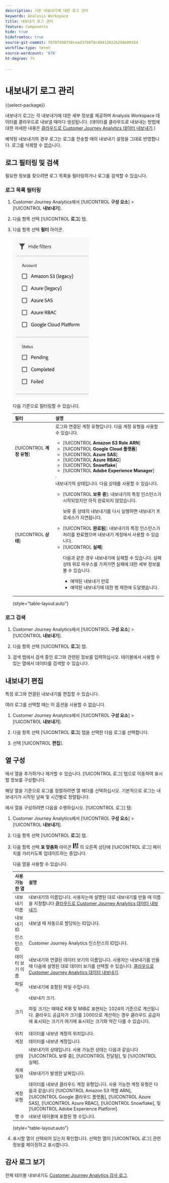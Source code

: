 ```yaml
---
description: 기존 내보내기에 대한 로그 관리
keywords: Analysis Workspace
title: 내보내기 로그 관리
feature: Components
hide: true
hidefromtoc: true
source-git-commit: f070f998758cead3709f6c48412b22b29de00164
workflow-type: tm+mt
source-wordcount: '678'
ht-degree: 7%

---
```


# 내보내기 로그 관리

{{select-package}}

내보내기 로그는 각 내보내기에 대한 세부 정보를 제공하며 Analysis Workspace 데이터를 클라우드로 내보낼 때마다 생성됩니다. (데이터를 클라우드로 내보내는 방법에 대한 자세한 내용은 [클라우드로 Customer Journey Analytics 데이터 내보내기](/help/analysis-workspace/export/export-cloud.md).)

예약된 내보내기의 경우 로그는 로그를 전송할 때의 내보내기 설정을 그대로 반영합니다. 로그를 삭제할 수 없습니다.

## 로그 필터링 및 검색

필요한 정보를 찾으려면 로그 목록을 필터링하거나 로그를 검색할 수 있습니다.

### 로그 목록 필터링

1. Customer Journey Analytics에서 [!UICONTROL **구성 요소**] > [!UICONTROL **내보내기**].

1. 다음 항목 선택 [!UICONTROL **로그**] 탭.

1. 다음 항목 선택 **필터** 아이콘.

   ![필터 정보](assets/export-log-filters.png)

   다음 기준으로 필터링할 수 있습니다.

   | 필터 | 설명 |
   |---------|----------|
   | [!UICONTROL **계정 유형**] | 로그와 연결된 계정 유형입니다. 다음 계정 유형을 사용할 수 있습니다. <ul><li>[!UICONTROL **Amazon S3 Role ARN**]</li><li>[!UICONTROL **Google Cloud 플랫폼**]</li><li>[!UICONTROL **Azure SAS**]</li><li>[!UICONTROL **Azure RBAC**]</li><li>[!UICONTROL **Snowflake**]</li><li>[!UICONTROL **Adobe Experience Manager**]</li></ul>. |
   | [!UICONTROL **상태**] | 내보내기의 상태입니다. 다음 상태를 사용할 수 있습니다. <ul><li>[!UICONTROL **보류 중**]: 내보내기의 특정 인스턴스가 시작되었지만 아직 완료되지 않았습니다.<p>보류 중 상태의 내보내기를 다시 실행하면 내보내기 프로세스가 지연됩니다.</p></li><li>[!UICONTROL **완료됨**]: 내보내기의 특정 인스턴스가 처리를 완료했으며 내보내기 계정에서 사용할 수 있습니다.</li><li>[!UICONTROL **실패**]<p>다음과 같은 경우 내보내기에 실패할 수 있습니다. 실패 상태 위로 마우스를 가져가면 실패에 대한 세부 정보를 볼 수 있습니다. <ul><li>예약된 내보내기 만료</li><li>예약된 내보내기에 대한 행 제한에 도달했습니다. </li></ul> </p></li></ul> |

   {style="table-layout:auto"}

### 로그 검색

1. Customer Journey Analytics에서 [!UICONTROL **구성 요소**] > [!UICONTROL **내보내기**].

1. 다음 항목 선택 [!UICONTROL **로그**] 탭.

1. 검색 탭에서 검색 중인 로그와 관련된 정보를 입력하십시오. 테이블에서 사용할 수 있는 열에서 데이터를 검색할 수 있습니다.

<!-- removed for MVP: Retry an export You can re-run the export associated with the selected log, using the data as it was on the day the log was originally exported. This is useful when selecting a log that show a failed export or when selecting a log that was accidentally deleted. 

Retrying an export that has a status of Pending will delay the export process.

This option is not available when selecting multiple logs. -->

<!-- 1. In Customer Journey Analytics, select [!UICONTROL **Components**] > [!UICONTROL **Exports**].

1. Select the [!UICONTROL **Logs**] tab, then select a log.

1. Select [!UICONTROL **Retry**]. -->

## 내보내기 편집

특정 로그와 연결된 내보내기를 편집할 수 있습니다.

여러 로그를 선택할 때는 이 옵션을 사용할 수 없습니다.

1. Customer Journey Analytics에서 [!UICONTROL **구성 요소**] > [!UICONTROL **내보내기**].

1. 다음 항목 선택 [!UICONTROL **로그**] 탭을 선택한 다음 로그를 선택합니다.

   <!-- add screenshot? -->

1. 선택 [!UICONTROL **편집**].

## 열 구성

에서 열을 추가하거나 제거할 수 있습니다. [!UICONTROL 로그] 탭으로 이동하여 표시할 정보를 구성합니다.

해당 열을 기준으로 로그를 정렬하려면 열 헤더를 선택하십시오. 기본적으로 로그는 내보내기가 시작된 날짜 및 시간별로 정렬됩니다.

에서 열을 구성하려면 다음을 수행하십시오. [!UICONTROL 로그] 탭:

1. Customer Journey Analytics에서 [!UICONTROL **구성 요소**] > [!UICONTROL **내보내기**].

1. 다음 항목 선택 [!UICONTROL **로그**] 탭.

1. 다음 항목 선택 **표 맞춤화** 아이콘 ![표 맞춤화](assets/customize-table-icon.png) 의 오른쪽 상단에 [!UICONTROL 로그] 페이지를 가리키도록 업데이트하는 중입니다.

   다음 열을 사용할 수 있습니다.

   | 사용 가능한 열 | 설명 |
   |---------|----------|
   | 내보내기 이름 | 내보내기의 이름입니다. 사용자는에 설명된 대로 내보내기를 만들 때 이름을 지정합니다 [클라우드로 Customer Journey Analytics 데이터 내보내기](/help/analysis-workspace/export/export-cloud.md). |
   | 내보내기 ID | 내보낼 때 자동으로 할당되는 ID입니다. <!-- True? --> |
   | 인스턴스 ID | Customer Journey Analytics 인스턴스의 ID입니다. <!-- True? --> |
   | 데이터 보기 이름 | 내보내기와 연결된 데이터 보기의 이름입니다. 사용자는 내보내기를 만들 때 다음에 설명된 대로 데이터 보기를 선택할 수 있습니다. [클라우드로 Customer Journey Analytics 데이터 내보내기](/help/analysis-workspace/export/export-cloud.md). |
   | 파일 수 | 내보내기에 포함된 파일 수입니다. |
   | 크기 | 내보내기 크기.<p>파일 크기는 때때로 KIB 및 MIB로 표현되는 1024의 기준으로 계산됩니다. 클라우드 공급자가 크기를 1000으로 계산하는 경우 클라우드 공급자에 표시되는 크기가 여기에 표시되는 크기와 약간 다를 수 있습니다.</p> |
   | 위치 | 데이터를 내보낸 계정의 위치입니다. |
   | 계정 | 데이터를 내보낸 계정입니다. |
   | 상태 | 내보내기의 상태입니다. 사용 가능한 상태는 다음과 같습니다 [!UICONTROL 보류 중], [!UICONTROL 전달됨], 및 [!UICONTROL 실패]. |
   | 게재 일자 | 내보내기가 발생한 날짜입니다. |
   | 계정 유형 | 데이터를 내보낸 클라우드 계정 유형입니다. 사용 가능한 계정 유형은 다음과 같습니다 [!UICONTROL Amazon S3 역할 ARN], [!UICONTROL Google 클라우드 플랫폼], [!UICONTROL Azure SAS], [!UICONTROL Azure RBAC], [!UICONTROL Snowflake], 및 [!UICONTROL Adobe Experience Platform]. |
   | 행 수 | 내보낸 테이블에 포함된 행 수입니다. |

   {style="table-layout:auto"}

1. 표시할 열이 선택되어 있는지 확인합니다. 선택한 열이 [!UICONTROL 로그] 관련 정보를 페이징하고 표시합니다.

## 감사 로그 보기

전체 테이블 내보내기도 [Customer Journey Analytics 감사 로그](/help/privacy/audit-log.md). <!-- Need to see what the Component Type for full-table export will be and add it here. Also, under "Event type captured by audit logs" there would be a new event type called "Full-table export". 4 actions would be "Create, Delete, Edit, Export" and "API_Request"? Also information about the locations. Probably have a different component for the location credentials.-->